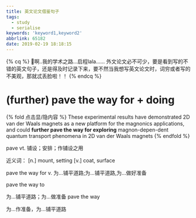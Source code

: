 ```yaml
---
title: 英文论文借鉴句子
tags:
  - study
  - serialise
keywords: 'keyword1,keyword2'
abbrlink: 65182
date: 2019-02-19 18:18:15
---
```


{% cq %}
啊..我的学术之路...启程lala......
外文论文必不可少，要是看到写的不错的英文句子，还是得及时记录下来，要不然当我想写英文论文时，词穷或者写的不美观，那就忒丢脸啦！！
{% endcq %}

<!--more-->

# (further) pave the way for + doing

{% fold 点击显/隐内容 %}
These experimental results have demonstrated 2D van der Waals magnets as a new platform for the magnonics applications, and could **further pave the way for exploring** magnon-depen-dent quantum transport phenomena in 2D van der Waals magnets
{% endfold %}

pave vt. 铺设；安排；作铺设之用

近义词：
[n.] mount, setting
[v.] coat, surface

pave the way for
v. 为…铺平道路;为…铺平道路,为…做好准备

pave the way to

为…铺平道路；为…做准备
pave the way

为...作准备，为...铺平道路
